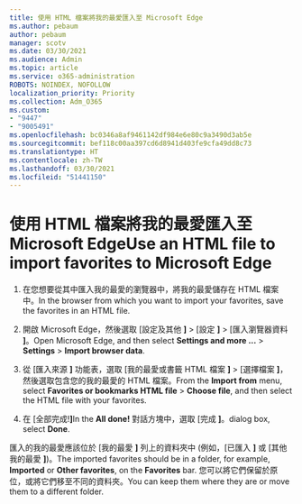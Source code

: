 ```yaml
---
title: 使用 HTML 檔案將我的最愛匯入至 Microsoft Edge
ms.author: pebaum
author: pebaum
manager: scotv
ms.date: 03/30/2021
ms.audience: Admin
ms.topic: article
ms.service: o365-administration
ROBOTS: NOINDEX, NOFOLLOW
localization_priority: Priority
ms.collection: Adm_O365
ms.custom:
- "9447"
- "9005491"
ms.openlocfilehash: bc0346a8af9461142df984e6e80c9a3490d3ab5e
ms.sourcegitcommit: bef118c00aa397cd6d8941d403fe9cfa49dd8c73
ms.translationtype: HT
ms.contentlocale: zh-TW
ms.lasthandoff: 03/30/2021
ms.locfileid: "51441150"
---
```

# <a name="use-an-html-file-to-import-favorites-to-microsoft-edge"></a><span data-ttu-id="df6cd-102">使用 HTML 檔案將我的最愛匯入至 Microsoft Edge</span><span class="sxs-lookup"><span data-stu-id="df6cd-102">Use an HTML file to import favorites to Microsoft Edge</span></span>

1. <span data-ttu-id="df6cd-103">在您想要從其中匯入我的最愛的瀏覽器中，將我的最愛儲存在 HTML 檔案中。</span><span class="sxs-lookup"><span data-stu-id="df6cd-103">In the browser from which you want to import your favorites, save the favorites in an HTML file.</span></span>

1. <span data-ttu-id="df6cd-104">開啟 Microsoft Edge，然後選取 [設定及其他 **]**  >  [設定 **]**  >  [匯入瀏覽器資料 **]**。</span><span class="sxs-lookup"><span data-stu-id="df6cd-104">Open Microsoft Edge, and then select **Settings and more ...** > **Settings** > **Import browser data**.</span></span>

1. <span data-ttu-id="df6cd-105">從 [匯入來源 **]** 功能表，選取 [我的最愛或書籤 HTML 檔案 **]**  >  [選擇檔案 **]**，然後選取包含您的我的最愛的 HTML 檔案。</span><span class="sxs-lookup"><span data-stu-id="df6cd-105">From the **Import from** menu, select **Favorites or bookmarks HTML file** > **Choose file**, and then select the HTML file with your favorites.</span></span>

1. <span data-ttu-id="df6cd-106">在 [全部完成!**]**</span><span class="sxs-lookup"><span data-stu-id="df6cd-106">In the **All done!**</span></span> <span data-ttu-id="df6cd-107">對話方塊中，選取 [完成 **]**。</span><span class="sxs-lookup"><span data-stu-id="df6cd-107">dialog box, select **Done**.</span></span>

<span data-ttu-id="df6cd-108">匯入的我的最愛應該位於 [我的最愛 **]** 列上的資料夾中 (例如，[已匯入 **]** 或 [其他我的最愛 **]**)。</span><span class="sxs-lookup"><span data-stu-id="df6cd-108">The imported favorites should be in a folder, for example, **Imported** or **Other favorites**, on the **Favorites** bar.</span></span> <span data-ttu-id="df6cd-109">您可以將它們保留於原位，或將它們移至不同的資料夾。</span><span class="sxs-lookup"><span data-stu-id="df6cd-109">You can keep them where they are or move them to a different folder.</span></span>